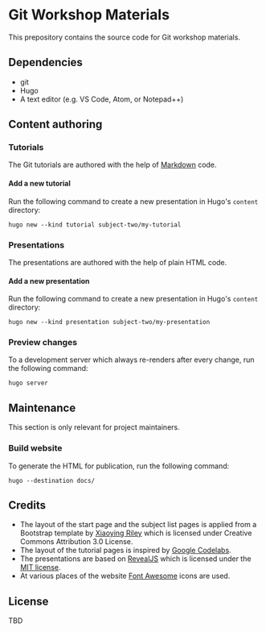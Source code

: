 # Git Workshop Materials

This prepository contains the source code for Git workshop materials.

## Dependencies

- git
- Hugo
- A text editor (e.g. VS Code, Atom, or Notepad++)

## Content authoring

### Tutorials

The Git tutorials are authored with the help of [Markdown](https://www.markdownguide.org/basic-syntax) code.

#### Add a new tutorial

Run the following command to create a new presentation in Hugo's `content` directory:

```
hugo new --kind tutorial subject-two/my-tutorial
```

### Presentations

The presentations are authored with the help of plain HTML code.

#### Add a new presentation

Run the following command to create a new presentation in Hugo's `content` directory:

```
hugo new --kind presentation subject-two/my-presentation
```

### Preview changes

To a development server which always re-renders after every change, run the following command:

```
hugo server
```

## Maintenance

This section is only relevant for project maintainers.

### Build website

To generate the HTML for publication, run the following command:

```
hugo --destination docs/
```


## Credits

- The layout of the start page and the subject list pages is applied from a Bootstrap template by [Xiaoying Riley](https://themes.3rdwavemedia.com/) which is licensed under Creative Commons Attribution 3.0 License.
- The layout of the tutorial pages is inspired by [Google Codelabs](https://github.com/googlecodelabs/tools).
- The presentations are based on [RevealJS](https://revealjs.com/) which is licensed under the [MIT license](https://github.com/hakimel/reveal.js/blob/master/LICENSE).
- At various places of the website [Font Awesome](https://fontawesome.com/icons?d=gallery&p=2&m=free) icons are used.

## License

TBD
